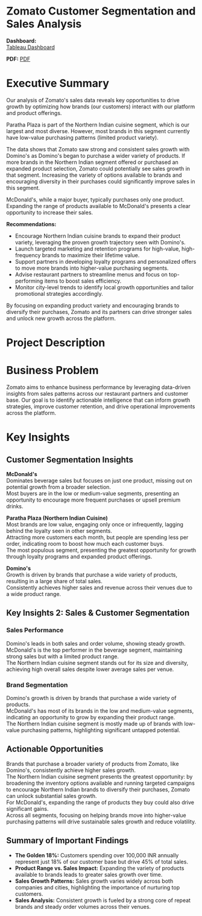 # Zomato Customer Segmentation and Sales Analysis

**Dashboard:**  
[Tableau Dashboard](https://public.tableau.com/shared/DYYB3JNFN?:display_count=n&:origin=viz_share_link)

**PDF:**
[PDF](https://github.com/cullenmccutcheon/Project_Portfolio/blob/main/Tableau%20Zomato%20Customer%20Segmentation%20and%20Sales%20Analysis/Zomato%20Customer%20Segmentation%20and%20Sales%20Analysis%20FINAL.pdf)

# Executive Summary

Our analysis of Zomato's sales data reveals key opportunities to drive growth by optimizing how brands (our customers) interact with our platform and product offerings.

Paratha Plaza is part of the Northern Indian cuisine segment, which is our largest and most diverse. However, most brands in this segment currently have low-value purchasing patterns (limited product variety).

The data shows that Zomato saw strong and consistent sales growth with Domino's as Domino's began to purchase a wider variety of products. If more brands in the Northern Indian segment offered or purchased an expanded product selection, Zomato could potentially see sales growth in that segment. Increasing the variety of options available to brands and encouraging diversity in their purchases could significantly improve sales in this segment.

McDonald's, while a major buyer, typically purchases only one product. Expanding the range of products available to McDonald's presents a clear opportunity to increase their sales.

**Recommendations:**

- Encourage Northern Indian cuisine brands to expand their product variety, leveraging the proven growth trajectory seen with Domino's.
- Launch targeted marketing and retention programs for high-value, high-frequency brands to maximize their lifetime value.
- Support partners in developing loyalty programs and personalized offers to move more brands into higher-value purchasing segments.
- Advise restaurant partners to streamline menus and focus on top-performing items to boost sales efficiency.
- Monitor city-level trends to identify local growth opportunities and tailor promotional strategies accordingly.

By focusing on expanding product variety and encouraging brands to diversify their purchases, Zomato and its partners can drive stronger sales and unlock new growth across the platform.

# Project Description

# Business Problem

Zomato aims to enhance business performance by leveraging data-driven insights from sales patterns across our restaurant partners and customer base. Our goal is to identify actionable intelligence that can inform growth strategies, improve customer retention, and drive operational improvements across the platform.

# Key Insights

## Customer Segmentation Insights

**McDonald's**  
Dominates beverage sales but focuses on just one product, missing out on potential growth from a broader selection.  
Most buyers are in the low or medium-value segments, presenting an opportunity to encourage more frequent purchases or upsell premium drinks.

**Paratha Plaza (Northern Indian Cuisine)**  
Most brands are low value, engaging only once or infrequently, lagging behind the loyalty seen in other segments.  
Attracting more customers each month, but people are spending less per order, indicating room to boost how much each customer buys.  
The most populous segment, presenting the greatest opportunity for growth through loyalty programs and expanded product offerings.

**Domino's**  
Growth is driven by brands that purchase a wide variety of products, resulting in a large share of total sales.  
Consistently achieves higher sales and revenue across their venues due to a wide product range.

## Key Insights 2: Sales & Customer Segmentation

### Sales Performance

Domino's leads in both sales and order volume, showing steady growth.  
McDonald's is the top performer in the beverage segment, maintaining strong sales but with a limited product range.  
The Northern Indian cuisine segment stands out for its size and diversity, achieving high overall sales despite lower average sales per venue.

### Brand Segmentation

Domino's growth is driven by brands that purchase a wide variety of products.  
McDonald's has most of its brands in the low and medium-value segments, indicating an opportunity to grow by expanding their product range.  
The Northern Indian cuisine segment is mostly made up of brands with low-value purchasing patterns, highlighting significant untapped potential.

## Actionable Opportunities

Brands that purchase a broader variety of products from Zomato, like Domino's, consistently achieve higher sales growth.  
The Northern Indian cuisine segment presents the greatest opportunity: by broadening the inventory options available and running targeted campaigns to encourage Northern Indian brands to diversify their purchases, Zomato can unlock substantial sales growth.  
For McDonald's, expanding the range of products they buy could also drive significant gains.  
Across all segments, focusing on helping brands move into higher-value purchasing patterns will drive sustainable sales growth and reduce volatility.

## Summary of Important Findings

- **The Golden 18%:** Customers spending over 100,000 INR annually represent just 18% of our customer base but drive 45% of total sales.
- **Product Range vs. Sales Impact:** Expanding the variety of products available to brands leads to greater sales growth over time.
- **Sales Growth Patterns:** Sales growth varies widely across both companies and cities, highlighting the importance of nurturing top customers.
- **Sales Analysis:** Consistent growth is fueled by a strong core of repeat brands and steady order volumes across their venues.
